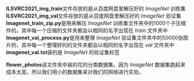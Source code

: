 **ILSVRC2021_img_train**文件存放的是从百度网盘里解压好的
$ImageNet$
训练集  
**ILSVRC2021_img_val**文件存放的是从百度网盘里解压好的
$ImageNet$
验证集  
**Imagenet_train_zip.py**是用来解压
$ImageNet$
训练集文件夹中的1000个子压缩件的，其中每一个压缩的文件夹都会以相同的名字出现在
$train$
文件夹中  
**Imagenet_val_process.py**是用来整理
$ImageNet$
验证集文件夹中的50000张图片的，其中每一个整理好的的文件夹都会以相同的名字出现在
$val$
文件夹中  
**imagenet_val.txt**装的是
$ImageNet$
的验证集标签


**flower_photos**该文件夹中装的花的分类数据集。因为
$ImageNet$
数据集跑起来成本太高，所以我们用小的数据集来对我们的网络进行实验。
